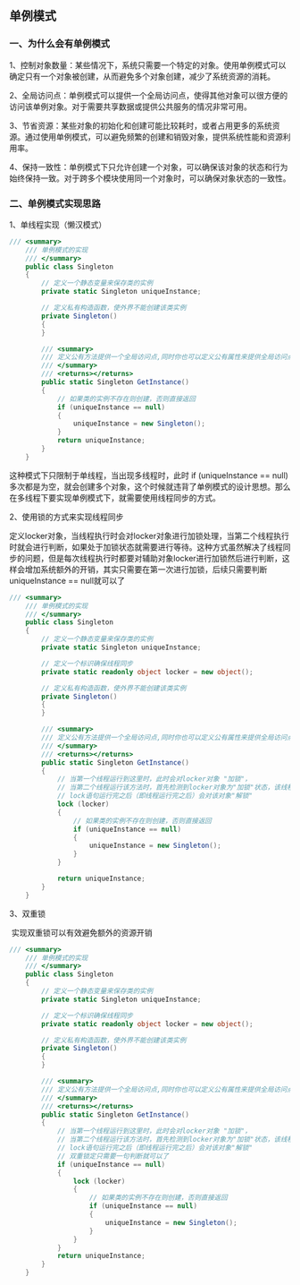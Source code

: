## 单例模式

[^说明]:保证一个类只有一个实例，并提供一个全局访问点（当第一次进入的时候需要实例化，其他任何时间进来都不需要进行实例化）

### 一、为什么会有单例模式

1、控制对象数量：某些情况下，系统只需要一个特定的对象。使用单例模式可以确定只有一个对象被创建，从而避免多个对象创建，减少了系统资源的消耗。

2、全局访问点：单例模式可以提供一个全局访问点，使得其他对象可以很方便的访问该单例对象。对于需要共享数据或提供公共服务的情况非常可用。

3、节省资源：某些对象的初始化和创建可能比较耗时，或者占用更多的系统资源。通过使用单例模式，可以避免频繁的创建和销毁对象，提供系统性能和资源利用率。

4、保持一致性：单例模式下只允许创建一个对象，可以确保该对象的状态和行为始终保持一致。对于跨多个模块使用同一个对象时，可以确保对象状态的一致性。

### 二、单例模式实现思路

1、单线程实现（懒汉模式）

```c#
/// <summary>
    /// 单例模式的实现
    /// </summary>
    public class Singleton
    {
        // 定义一个静态变量来保存类的实例
        private static Singleton uniqueInstance;

        // 定义私有构造函数，使外界不能创建该类实例
        private Singleton()
        {
        }

        /// <summary>
        /// 定义公有方法提供一个全局访问点,同时你也可以定义公有属性来提供全局访问点
        /// </summary>
        /// <returns></returns>
        public static Singleton GetInstance()
        {
            // 如果类的实例不存在则创建，否则直接返回
            if (uniqueInstance == null)
            {
                uniqueInstance = new Singleton();
            }
            return uniqueInstance;
        }
    }
```

这种模式下只限制于单线程，当出现多线程时，此时 if (uniqueInstance == null)多次都是为空，就会创建多个对象，这个时候就违背了单例模式的设计思想。那么在多线程下要实现单例模式下，就需要使用线程同步的方式。

2、使用锁的方式来实现线程同步

​		定义locker对象，当线程执行时会对locker对象进行加锁处理，当第二个线程执行时就会进行判断，如果处于加锁状态就需要进行等待。这种方式虽然解决了线程同步的问题，但是每次线程执行时都要对辅助对象locker进行加锁然后进行判断，这样会增加系统额外的开销，其实只需要在第一次进行加锁，后续只需要判断uniqueInstance == null就可以了

```c#
/// <summary>
    /// 单例模式的实现
    /// </summary>
    public class Singleton
    {
        // 定义一个静态变量来保存类的实例
        private static Singleton uniqueInstance;

        // 定义一个标识确保线程同步
        private static readonly object locker = new object();

        // 定义私有构造函数，使外界不能创建该类实例
        private Singleton()
        {
        }

        /// <summary>
        /// 定义公有方法提供一个全局访问点,同时你也可以定义公有属性来提供全局访问点
        /// </summary>
        /// <returns></returns>
        public static Singleton GetInstance()
        {
            // 当第一个线程运行到这里时，此时会对locker对象 "加锁"，
            // 当第二个线程运行该方法时，首先检测到locker对象为"加锁"状态，该线程就会挂起等待第一个线程解锁
            // lock语句运行完之后（即线程运行完之后）会对该对象"解锁"
            lock (locker)
            {
                // 如果类的实例不存在则创建，否则直接返回
                if (uniqueInstance == null)
                {
                    uniqueInstance = new Singleton();
                }
            }

            return uniqueInstance;
        }
    }
```

3、双重锁

​		实现双重锁可以有效避免额外的资源开销

```c#
/// <summary>
    /// 单例模式的实现
    /// </summary>
    public class Singleton
    {
        // 定义一个静态变量来保存类的实例
        private static Singleton uniqueInstance;

        // 定义一个标识确保线程同步
        private static readonly object locker = new object();

        // 定义私有构造函数，使外界不能创建该类实例
        private Singleton()
        {
        }

        /// <summary>
        /// 定义公有方法提供一个全局访问点,同时你也可以定义公有属性来提供全局访问点
        /// </summary>
        /// <returns></returns>
        public static Singleton GetInstance()
        {
            // 当第一个线程运行到这里时，此时会对locker对象 "加锁"，
            // 当第二个线程运行该方法时，首先检测到locker对象为"加锁"状态，该线程就会挂起等待第一个线程解锁
            // lock语句运行完之后（即线程运行完之后）会对该对象"解锁"
            // 双重锁定只需要一句判断就可以了
            if (uniqueInstance == null)
            {
                lock (locker)
                {
                    // 如果类的实例不存在则创建，否则直接返回
                    if (uniqueInstance == null)
                    {
                        uniqueInstance = new Singleton();
                    }
                }
            }
            return uniqueInstance;
        }
    }
```

